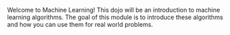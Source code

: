 Welcome to Machine Learning!
This dojo will be an introduction to machine learning algorithms.
The goal of this module is to introduce these algorithms and how you can use them for real world problems.
